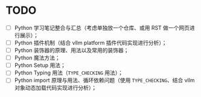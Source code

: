 # TODO

- [ ] Python 学习笔记整合与汇总（考虑单独放一个仓库、或用 RST 做一个网页进行展示）；
- [ ] Python 插件机制（结合 vllm platform 插件代码实现进行分析）；
- [ ] Python 装饰器的原理、用法以及常用的装饰器；
- [ ] Python 魔法方法；
- [ ] Python Setup 用法；
- [ ] Python Typing 用法（`TYPE_CHECKING` 用法）；
- [ ] Python import 原理与用法、循环依赖问题（使用 `TYPE_CHECKING`、结合 vllm 对象动态加载代码实现进行分析）；
